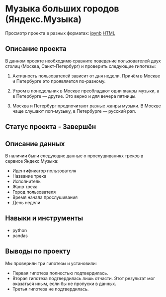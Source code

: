 # Музыка больших городов (Яндекс.Музыка)

Просмотр проекта в разных форматах: [ipynb](https://github.com/Lodiur93/yandex_praktikum_projects/blob/main/Проект%20%231.%20Музыка%20больших%20городов/project_1.ipynb) [HTML](https://github.com/Lodiur93/yandex_praktikum_projects/blob/main/Проект%20%231.%20Музыка%20больших%20городов/project_1.html) 

## Описание проекта

В данном проекте необходимо сравните поведение пользователей двух столиц (Москва, Санкт-Петербург) и проверить следующие гипотезы: 

1. Активность пользователей зависит от дня недели. Причём в Москве и Петербурге это проявляется по-разному.

2. Утром в понедельник в Москве преобладают одни жанры музыки, а в Петербурге — другие. Это верно и для вечера пятницы.

3. Москва и Петербург предпочитают разные жанры музыки. В Москве чаще слушают поп-музыку, в Петербурге — русский рэп.

## Статус проекта - Завершён

## Описание данных

В наличии были следующие данные о прослушиваниях треков в сервисе Яндекс.Музыка:

- Идентификатор пользователя
- Название трека
- Исполнитель
- Жанр трека
- Город пользователя
- Время начала прослушивания
- День недели 

## Навыки и инструменты

- python
- pandas

## Выводы по проекту

Мы проверили три гипотезы и установили:

- Первая гипотеза полностью подтвердилась.
- Вторая гипотеза подтвердилась лишь отчасти. Этот результат мог оказаться иным, если бы не пропуски в данных.
- Третья гипотеза не подтвердилась. 

